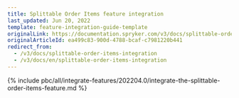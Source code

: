 ```yaml
---
title: Splittable Order Items feature integration
last_updated: Jun 20, 2022
template: feature-integration-guide-template
originalLink: https://documentation.spryker.com/v3/docs/splittable-order-items-integration
originalArticleId: ea499c83-900d-4788-bcaf-c7981220b441
redirect_from:
  - /v3/docs/splittable-order-items-integration
  - /v3/docs/en/splittable-order-items-integration
---
```


{% include pbc/all/integrate-features/202204.0/integrate-the-splittable-order-items-feature.md %} <!-- To edit, see /_includes/pbc/all/integrate-features/202204.0/integrate-the-splittable-order-items-feature.md -->
